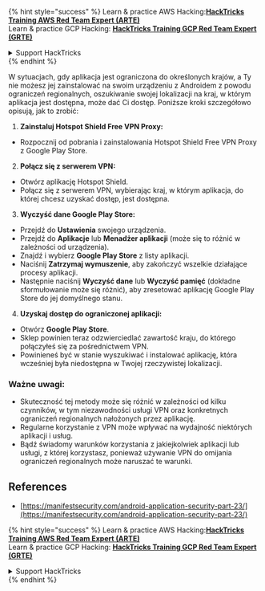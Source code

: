 {% hint style="success" %}
Learn & practice AWS Hacking:<img src="/.gitbook/assets/arte.png" alt="" data-size="line">[**HackTricks Training AWS Red Team Expert (ARTE)**](https://training.hacktricks.xyz/courses/arte)<img src="/.gitbook/assets/arte.png" alt="" data-size="line">\
Learn & practice GCP Hacking: <img src="/.gitbook/assets/grte.png" alt="" data-size="line">[**HackTricks Training GCP Red Team Expert (GRTE)**<img src="/.gitbook/assets/grte.png" alt="" data-size="line">](https://training.hacktricks.xyz/courses/grte)

<details>

<summary>Support HackTricks</summary>

* Check the [**subscription plans**](https://github.com/sponsors/carlospolop)!
* **Join the** 💬 [**Discord group**](https://discord.gg/hRep4RUj7f) or the [**telegram group**](https://t.me/peass) or **follow** us on **Twitter** 🐦 [**@hacktricks\_live**](https://twitter.com/hacktricks\_live)**.**
* **Share hacking tricks by submitting PRs to the** [**HackTricks**](https://github.com/carlospolop/hacktricks) and [**HackTricks Cloud**](https://github.com/carlospolop/hacktricks-cloud) github repos.

</details>
{% endhint %}

W sytuacjach, gdy aplikacja jest ograniczona do określonych krajów, a Ty nie możesz jej zainstalować na swoim urządzeniu z Androidem z powodu ograniczeń regionalnych, oszukiwanie swojej lokalizacji na kraj, w którym aplikacja jest dostępna, może dać Ci dostęp. Poniższe kroki szczegółowo opisują, jak to zrobić:

1. **Zainstaluj Hotspot Shield Free VPN Proxy:**
- Rozpocznij od pobrania i zainstalowania Hotspot Shield Free VPN Proxy z Google Play Store.

2. **Połącz się z serwerem VPN:**
- Otwórz aplikację Hotspot Shield.
- Połącz się z serwerem VPN, wybierając kraj, w którym aplikacja, do której chcesz uzyskać dostęp, jest dostępna.

3. **Wyczyść dane Google Play Store:**
- Przejdź do **Ustawienia** swojego urządzenia.
- Przejdź do **Aplikacje** lub **Menadżer aplikacji** (może się to różnić w zależności od urządzenia).
- Znajdź i wybierz **Google Play Store** z listy aplikacji.
- Naciśnij **Zatrzymaj wymuszenie**, aby zakończyć wszelkie działające procesy aplikacji.
- Następnie naciśnij **Wyczyść dane** lub **Wyczyść pamięć** (dokładne sformułowanie może się różnić), aby zresetować aplikację Google Play Store do jej domyślnego stanu.

4. **Uzyskaj dostęp do ograniczonej aplikacji:**
- Otwórz **Google Play Store**.
- Sklep powinien teraz odzwierciedlać zawartość kraju, do którego połączyłeś się za pośrednictwem VPN.
- Powinieneś być w stanie wyszukiwać i instalować aplikację, która wcześniej była niedostępna w Twojej rzeczywistej lokalizacji.

### Ważne uwagi:
- Skuteczność tej metody może się różnić w zależności od kilku czynników, w tym niezawodności usługi VPN oraz konkretnych ograniczeń regionalnych nałożonych przez aplikację.
- Regularne korzystanie z VPN może wpływać na wydajność niektórych aplikacji i usług.
- Bądź świadomy warunków korzystania z jakiejkolwiek aplikacji lub usługi, z której korzystasz, ponieważ używanie VPN do omijania ograniczeń regionalnych może naruszać te warunki.

## References
* [https://manifestsecurity.com/android-application-security-part-23/](https://manifestsecurity.com/android-application-security-part-23/)


{% hint style="success" %}
Learn & practice AWS Hacking:<img src="/.gitbook/assets/arte.png" alt="" data-size="line">[**HackTricks Training AWS Red Team Expert (ARTE)**](https://training.hacktricks.xyz/courses/arte)<img src="/.gitbook/assets/arte.png" alt="" data-size="line">\
Learn & practice GCP Hacking: <img src="/.gitbook/assets/grte.png" alt="" data-size="line">[**HackTricks Training GCP Red Team Expert (GRTE)**<img src="/.gitbook/assets/grte.png" alt="" data-size="line">](https://training.hacktricks.xyz/courses/grte)

<details>

<summary>Support HackTricks</summary>

* Check the [**subscription plans**](https://github.com/sponsors/carlospolop)!
* **Join the** 💬 [**Discord group**](https://discord.gg/hRep4RUj7f) or the [**telegram group**](https://t.me/peass) or **follow** us on **Twitter** 🐦 [**@hacktricks\_live**](https://twitter.com/hacktricks\_live)**.**
* **Share hacking tricks by submitting PRs to the** [**HackTricks**](https://github.com/carlospolop/hacktricks) and [**HackTricks Cloud**](https://github.com/carlospolop/hacktricks-cloud) github repos.

</details>
{% endhint %}
